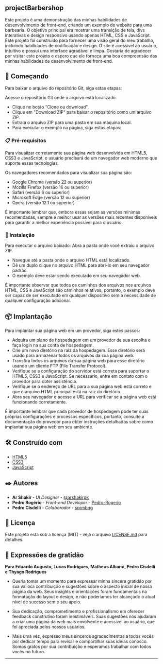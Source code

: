 ## projectBarbershop

Este projeto é uma demonstração das minhas habilidades de desenvolvimento de front-end, criando um exemplo de website para uma barbearia. O objetivo principal era mostrar uma transição de tela, divs interativas e design responsivo usando apenas HTML, CSS e JavaScript. Este projeto foi construído para fornecer uma visão geral do meu trabalho, incluindo habilidades de codificação e design. O site é acessível ao usuário, intuitivo e possui uma interface agradável e limpa. Gostaria de agradecer por visitar este projeto e espero que ele forneça uma boa compreensão das minhas habilidades de desenvolvimento de front-end.

## 🚀 Começando

Para baixar o arquivo do repositório Git, siga estas etapas:

Acesse o repositório Git onde o arquivo está localizado.

* Clique no botão "Clone ou download".
* Clique em "Download ZIP" para baixar o repositório como um arquivo ZIP.
* Extraia o arquivo ZIP para uma pasta em sua máquina local.
* Para executar o exemplo na página, siga estas etapas:

### 📋 Pré-requisitos

Para visualizar corretamente sua página web desenvolvida em HTML5, CSS3 e JavaScript, o usuário precisará de um navegador web moderno que suporte essas tecnologias.

Os navegadores recomendados para visualizar sua página são:

* Google Chrome (versão 22 ou superior)
* Mozilla Firefox (versão 16 ou superior)
* Safari (versão 6 ou superior)
* Microsoft Edge (versão 12 ou superior)
* Opera (versão 12.1 ou superior)

É importante lembrar que, embora essas sejam as versões mínimas recomendadas, sempre é melhor usar as versões mais recentes disponíveis para garantir a melhor experiência possível para o usuário.

### 🔧 Instalação

Para executar o arquivo baixado:
Abra a pasta onde você extraiu o arquivo ZIP.

* Navegue até a pasta onde o arquivo HTML está localizado.
* Dê um duplo clique no arquivo HTML para abri-lo em seu navegador padrão.
* O exemplo deve estar sendo executado em seu navegador web.

É importante observar que todos os caminhos dos arquivos nos arquivos HTML, CSS e JavaScript são caminhos relativos, portanto, o exemplo deve ser capaz de ser executado em qualquer dispositivo sem a necessidade de qualquer configuração adicional.

## 📦 Implantação
Para implantar sua página web em um provedor, siga estes passos:

* Adquira um plano de hospedagem em um provedor de sua escolha e faça login na sua conta de hospedagem.
* Crie um novo diretório na raiz da hospedagem. Esse diretório será usado para armazenar todos os arquivos da sua página web.
* Transfira todos os arquivos da sua página web para esse diretório usando um cliente FTP (File Transfer Protocol).
* Verifique se a configuração do servidor está correta para suportar o HTML5, CSS3 e JavaScript. Se necessário, entre em contato com o provedor para obter assistência.
* Verifique se o endereço de URL para a sua página web está correto e que o arquivo HTML principal está na raiz do diretório.
* Abra seu navegador e acesse a URL para verificar se a página web está funcionando corretamente.

É importante lembrar que cada provedor de hospedagem pode ter suas próprias configurações e processos específicos, portanto, consulte a documentação do provedor para obter instruções detalhadas sobre como implantar sua página web em seu ambiente.

## 🛠️ Construído com

* [HTML5](https://html.spec.whatwg.org/multipage/)
* [CSS3](https://www.w3.org/Style/CSS/Overview.en.html)
* [JavaScript](https://developer.mozilla.org/pt-BR/docs/Web/JavaScript)

## ✒️ Autores

* **Ar Shakir** - *UI Designer* - [@arshakirpk](https://www.instagram.com/arshakirpk/)
* **Pedro Rogério** - *Front-end Developer* - [Pedro-Rogerio](https://github.com/Pedro-Rogerio)
* **Pedro Cisdelli** - *Colaborador* - [sprmbng](https://github.com/sprmbng)

## 📄 Licença

Este projeto está sob a licença (MIT) - veja o arquivo [LICENSE.md](https://github.com/Pedro-Rogerio/projectBarbershop/blob/main/LICENSE.MD) para detalhes.

## 🎁 Expressões de gratidão


**Para Eduardo Augusto, Lucas Rodrigues, Matheus Albano, Pedro Cisdelli e Thyago Rodrigues**

* Queria tomar um momento para expressar minha sincera gratidão por sua valiosa contribuição e sugestões sobre o aspecto inicial de nossa página da web. Seus insights e orientações foram fundamentais na formatação do layout e design, e não poderíamos ter alcançado o atual nível de sucesso sem o seu apoio.

* Sua dedicação, comprometimento e profissionalismo em oferecer feedback construtivo foram inestimáveis. Suas sugestões nos ajudaram a criar uma página da web mais envolvente e acessível ao usuário, que foi apreciada pelos nossos usuários.

* Mais uma vez, expresso meus sinceros agradecimentos a todos vocês por dedicar tempo para revisar e compartilhar suas ideias conosco. Somos gratos por sua contribuição e esperamos trabalhar com todos vocês no futuro.

---
